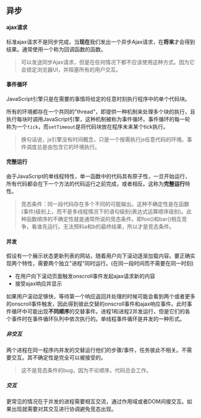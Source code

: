 ## 异步
#### ajax请求
标准ajax请求不是同步完成，当**现在**我们发出一个异步Ajax请求，在**将来**才会得到结果。通常使用一个称为回调函数的函数。
> 可以发送同步Ajax请求，但是在任何情况下都不应该使用这种方式。因为它会锁定浏览器UI，并阻塞所有的用户交互。

#### 事件循环
JavaScript引擎只是在需要的事情将给定的任意时刻执行程序中的单个代码块。 

所有的环境都存在一个共同的"thread"，即提供一种机制来处理多个块的执行，且执行每块时调用JavaScript引擎，这种机制被称为事件循环。事件循环的每一轮称为一个`tick`，而`setTimeout`是将代码块放在程序未来某个tick执行。
> 换句话说，js引擎没有时间概念，只是一个按需执行js任意代码的环境。事件调度总是由包含它的环境执行。

#### 完整运行
由于JavaScript的单线程特性，单一函数中的代码具有原子性，一旦开始运行，所有代码都会在下一个方法的代码运行之前完成，或者相反。这称为**完整运行**特性。

> 竞态条件：同一段代码存在多个不同的可能输出。这种不确定性是在函数(事件)级别上，而不是多线程情况下的语句级别(表达式运算顺序级别)。此种函数顺序的不确定性就是通常所说的竞态条件。即foo()和bar()相互竞争，看谁先运行。无法预料a和b的最终结果，所以才是竞态条件。

#### 并发
假设有一个展示状态更新列表的网站，随着用户向下滚动逐渐加载内容。要正确实现两个特性，需要两个独立"进程"同时运行。(在同一段时间而不需要在同一时刻)
- 在用户向下滚动页面触发onscroll事件发起ajax请求新的内容
- 接受ajax响应并显示

如果用户滚动足够快，等待第一个响应返回并处理的时候可能会看到两个或者更多的onscroll事件触发，因此得到彼此交替的onscroll事件和ajax响应事件。此时事件循环中可能出现**不同顺序**的交替事件。进程1和进程2并发运行，但是它们的各个事件时在事件循环队列中依次执行的。单线程事件循环是并发的一种形式。

##### 非交互
两个进程在同一程序内并发的交替运行他们的步骤/事件，任务彼此不相关。不需要交互。其不确定性是完全可以被接受的。
> 这不是竞态条件的bug，因为不论顺序。代码总会工作。

##### 交互
更常见的情况在于并发的进程需要相互交流，通过作用域或者DOM间接交互。如果出现就需要对其交互进行协调避免竞态出现。



